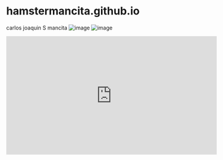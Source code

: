 # hamstermancita.github.io
carlos joaquin S mancita
![image](https://user-images.githubusercontent.com/122426342/212583427-dedac902-7e5a-43cf-b22b-83f6b68074f8.png)
![image](https://user-images.githubusercontent.com/122426342/212583831-753c31c7-43dc-4fda-8b68-2dcef1b25507.png)
<iframe width="560" height="315" src="https://www.youtube.com/embed/mnWwJO4WAqY" title="YouTube video player" frameborder="0" allow="accelerometer; autoplay; clipboard-write; encrypted-media; gyroscope; picture-in-picture; web-share" allowfullscreen></iframe>

